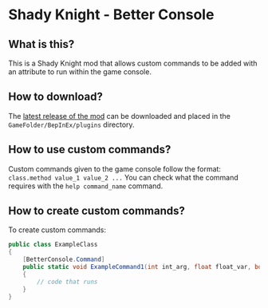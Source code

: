 # Shady Knight - Better Console
## What is this? 
This is a Shady Knight mod that allows custom commands to be added with an attribute to run within the game console.
## How to download?  
The [latest release of the mod](https://github.com/TipeSor/ShadyKnight-BetterConsole/releases/latest) can be downloaded and placed in the `GameFolder/BepInEx/plugins` directory. 
## How to use custom commands? 
Custom commands given to the game console follow the format: `class.method value_1 value_2 ...`
You can check what the command requires with the `help command_name` command.

## How to create custom commands? 
To create custom commands: 
```cs
public class ExampleClass
{
    [BetterConsole.Command]
    public static void ExampleCommand1(int int_arg, float float_var, bool bool_var)
    {
        // code that runs
    }
}
```

